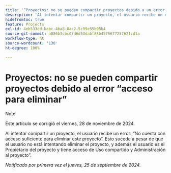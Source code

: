 ```yaml
---
title: '“Proyectos: no se pueden compartir proyectos debido a un error de acceso para la eliminación'
description: 'Al intentar compartir un proyecto, el usuario recibe un error: no cuenta con acceso suficiente para eliminar este proyecto. Esto sucede a pesar de que el usuario no está intentando eliminar el proyecto, y además el usuario es el Propietario del proyecto y tiene acceso de Uso compartido y Administración al proyecto”.'
hidefromtoc: true
feature: Projects
exl-id: 4eb533ed-babc-4ba8-8ac2-5c99e55b95b4
source-git-commit: a086b3cbc07d6d53dabf88b4575677257621cd1a
workflow-type: ht
source-wordcount: '130'
ht-degree: 100%

---
```


# Proyectos: no se pueden compartir proyectos debido al error “acceso para eliminar”

>[!NOTE]
>
>Este artículo se corrigió el viernes, 28 de noviembre de 2024.

Al intentar compartir un proyecto, el usuario recibe un error: “No cuenta con acceso suficiente para eliminar este proyecto”. Esto sucede a pesar de que el usuario no está intentando eliminar el proyecto, y además el usuario es el Propietario del proyecto y tiene acceso de Uso compartido y Administración al proyecto”.

_Notificado por primera vez el jueves, 25 de septiembre de 2024._
